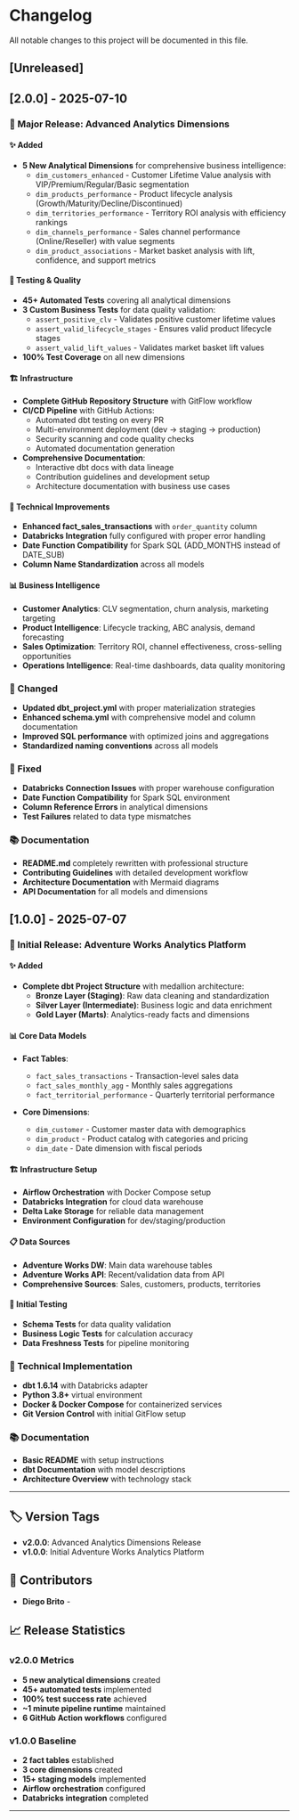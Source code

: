 # Changelog

All notable changes to this project will be documented in this file.


## [Unreleased]

## [2.0.0] - 2025-07-10

### 🎯 Major Release: Advanced Analytics Dimensions

#### ✨ Added
- **5 New Analytical Dimensions** for comprehensive business intelligence:
  - `dim_customers_enhanced` - Customer Lifetime Value analysis with VIP/Premium/Regular/Basic segmentation
  - `dim_products_performance` - Product lifecycle analysis (Growth/Maturity/Decline/Discontinued)
  - `dim_territories_performance` - Territory ROI analysis with efficiency rankings
  - `dim_channels_performance` - Sales channel performance (Online/Reseller) with value segments
  - `dim_product_associations` - Market basket analysis with lift, confidence, and support metrics

#### 🧪 Testing & Quality
- **45+ Automated Tests** covering all analytical dimensions
- **3 Custom Business Tests** for data quality validation:
  - `assert_positive_clv` - Validates positive customer lifetime values
  - `assert_valid_lifecycle_stages` - Ensures valid product lifecycle stages
  - `assert_valid_lift_values` - Validates market basket lift values
- **100% Test Coverage** on all new dimensions

#### 🏗️ Infrastructure
- **Complete GitHub Repository Structure** with GitFlow workflow
- **CI/CD Pipeline** with GitHub Actions:
  - Automated dbt testing on every PR
  - Multi-environment deployment (dev → staging → production)
  - Security scanning and code quality checks
  - Automated documentation generation
- **Comprehensive Documentation**:
  - Interactive dbt docs with data lineage
  - Contribution guidelines and development setup
  - Architecture documentation with business use cases

#### 🔧 Technical Improvements
- **Enhanced fact_sales_transactions** with `order_quantity` column
- **Databricks Integration** fully configured with proper error handling
- **Date Function Compatibility** for Spark SQL (ADD_MONTHS instead of DATE_SUB)
- **Column Name Standardization** across all models

#### 📊 Business Intelligence
- **Customer Analytics**: CLV segmentation, churn analysis, marketing targeting
- **Product Intelligence**: Lifecycle tracking, ABC analysis, demand forecasting
- **Sales Optimization**: Territory ROI, channel effectiveness, cross-selling opportunities
- **Operations Intelligence**: Real-time dashboards, data quality monitoring

### 🔄 Changed
- **Updated dbt_project.yml** with proper materialization strategies
- **Enhanced schema.yml** with comprehensive model and column documentation
- **Improved SQL performance** with optimized joins and aggregations
- **Standardized naming conventions** across all models

### 🐛 Fixed
- **Databricks Connection Issues** with proper warehouse configuration
- **Date Function Compatibility** for Spark SQL environment
- **Column Reference Errors** in analytical dimensions
- **Test Failures** related to data type mismatches

### 📚 Documentation
- **README.md** completely rewritten with professional structure
- **Contributing Guidelines** with detailed development workflow
- **Architecture Documentation** with Mermaid diagrams
- **API Documentation** for all models and dimensions

## [1.0.0] - 2025-07-07

### 🎯 Initial Release: Adventure Works Analytics Platform

#### ✨ Added
- **Complete dbt Project Structure** with medallion architecture:
  - **Bronze Layer (Staging)**: Raw data cleaning and standardization
  - **Silver Layer (Intermediate)**: Business logic and data enrichment
  - **Gold Layer (Marts)**: Analytics-ready facts and dimensions

#### 📊 Core Data Models
- **Fact Tables**:
  - `fact_sales_transactions` - Transaction-level sales data
  - `fact_sales_monthly_agg` - Monthly sales aggregations
  - `fact_territorial_performance` - Quarterly territorial performance

- **Core Dimensions**:
  - `dim_customer` - Customer master data with demographics
  - `dim_product` - Product catalog with categories and pricing
  - `dim_date` - Date dimension with fiscal periods

#### 🏗️ Infrastructure Setup
- **Airflow Orchestration** with Docker Compose setup
- **Databricks Integration** for cloud data warehouse
- **Delta Lake Storage** for reliable data management
- **Environment Configuration** for dev/staging/production

#### 📋 Data Sources
- **Adventure Works DW**: Main data warehouse tables
- **Adventure Works API**: Recent/validation data from API
- **Comprehensive Sources**: Sales, customers, products, territories

#### 🧪 Initial Testing
- **Schema Tests** for data quality validation
- **Business Logic Tests** for calculation accuracy
- **Data Freshness Tests** for pipeline monitoring

### 🔧 Technical Implementation
- **dbt 1.6.14** with Databricks adapter
- **Python 3.8+** virtual environment
- **Docker & Docker Compose** for containerized services
- **Git Version Control** with initial GitFlow setup

### 📚 Documentation
- **Basic README** with setup instructions
- **dbt Documentation** with model descriptions
- **Architecture Overview** with technology stack

---

## 🏷️ Version Tags

- **v2.0.0**: Advanced Analytics Dimensions Release
- **v1.0.0**: Initial Adventure Works Analytics Platform

## 🤝 Contributors

- **Diego Brito** - 

## 📈 Release Statistics

### v2.0.0 Metrics
- **5 new analytical dimensions** created
- **45+ automated tests** implemented
- **100% test success rate** achieved
- **~1 minute pipeline runtime** maintained
- **6 GitHub Action workflows** configured

### v1.0.0 Baseline
- **2 fact tables** established
- **3 core dimensions** created
- **15+ staging models** implemented
- **Airflow orchestration** configured
- **Databricks integration** completed

---
